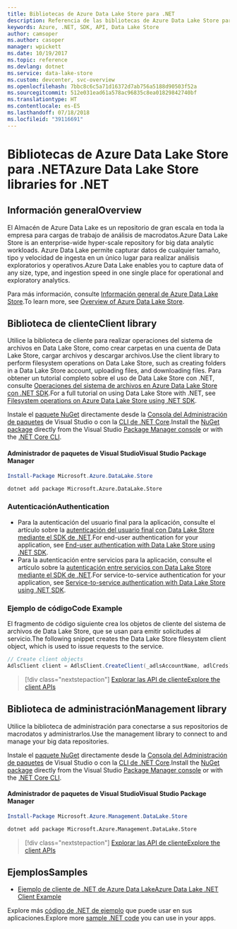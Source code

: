 ```yaml
---
title: Bibliotecas de Azure Data Lake Store para .NET
description: Referencia de las bibliotecas de Azure Data Lake Store para .NET
keywords: Azure, .NET, SDK, API, Data Lake Store
author: camsoper
ms.author: casoper
manager: wpickett
ms.date: 10/19/2017
ms.topic: reference
ms.devlang: dotnet
ms.service: data-lake-store
ms.custom: devcenter, svc-overview
ms.openlocfilehash: 7bbc8c6c5a71d16372d7ab756a5188d90503f52a
ms.sourcegitcommit: 512e031ead61a578ac96835c8ea01829842740bf
ms.translationtype: HT
ms.contentlocale: es-ES
ms.lasthandoff: 07/18/2018
ms.locfileid: "39116691"
---
```

# <a name="azure-data-lake-store-libraries-for-net"></a><span data-ttu-id="7b8d4-104">Bibliotecas de Azure Data Lake Store para .NET</span><span class="sxs-lookup"><span data-stu-id="7b8d4-104">Azure Data Lake Store libraries for .NET</span></span>

## <a name="overview"></a><span data-ttu-id="7b8d4-105">Información general</span><span class="sxs-lookup"><span data-stu-id="7b8d4-105">Overview</span></span>

<span data-ttu-id="7b8d4-106">El Almacén de Azure Data Lake es un repositorio de gran escala en toda la empresa para cargas de trabajo de análisis de macrodatos.</span><span class="sxs-lookup"><span data-stu-id="7b8d4-106">Azure Data Lake Store is an enterprise-wide hyper-scale repository for big data analytic workloads.</span></span> <span data-ttu-id="7b8d4-107">Azure Data Lake permite capturar datos de cualquier tamaño, tipo y velocidad de ingesta en un único lugar para realizar análisis exploratorios y operativos.</span><span class="sxs-lookup"><span data-stu-id="7b8d4-107">Azure Data Lake enables you to capture data of any size, type, and ingestion speed in one single place for operational and exploratory analytics.</span></span>

<span data-ttu-id="7b8d4-108">Para más información, consulte [Información general de Azure Data Lake Store](/azure/data-lake-store/data-lake-store-overview).</span><span class="sxs-lookup"><span data-stu-id="7b8d4-108">To learn more, see [Overview of Azure Data Lake Store](/azure/data-lake-store/data-lake-store-overview).</span></span>

## <a name="client-library"></a><span data-ttu-id="7b8d4-109">Biblioteca de cliente</span><span class="sxs-lookup"><span data-stu-id="7b8d4-109">Client library</span></span>

<span data-ttu-id="7b8d4-110">Utilice la biblioteca de cliente para realizar operaciones del sistema de archivos en Data Lake Store, como crear carpetas en una cuenta de Data Lake Store, cargar archivos y descargar archivos.</span><span class="sxs-lookup"><span data-stu-id="7b8d4-110">Use the client library to perform filesystem operations on Data Lake Store, such as creating folders in a Data Lake Store account, uploading files, and downloading files.</span></span>  <span data-ttu-id="7b8d4-111">Para obtener un tutorial completo sobre el uso de Data Lake Store con .NET, consulte [Operaciones del sistema de archivos en Azure Data Lake Store con .NET SDK](/azure/data-lake-store/data-lake-store-data-operations-net-sdk).</span><span class="sxs-lookup"><span data-stu-id="7b8d4-111">For a full tutorial on using Data Lake Store with .NET, see [Filesystem operations on Azure Data Lake Store using .NET SDK](/azure/data-lake-store/data-lake-store-data-operations-net-sdk).</span></span>

<span data-ttu-id="7b8d4-112">Instale el [paquete NuGet](https://www.nuget.org/packages/Microsoft.Azure.Management.DataLake.Store) directamente desde la [Consola del Administración de paquetes][PackageManager] de Visual Studio o con la [CLI de .NET Core][DotNetCLI].</span><span class="sxs-lookup"><span data-stu-id="7b8d4-112">Install the [NuGet package](https://www.nuget.org/packages/Microsoft.Azure.Management.DataLake.Store) directly from the Visual Studio [Package Manager console][PackageManager] or with the [.NET Core CLI][DotNetCLI].</span></span>

#### <a name="visual-studio-package-manager"></a><span data-ttu-id="7b8d4-113">Administrador de paquetes de Visual Studio</span><span class="sxs-lookup"><span data-stu-id="7b8d4-113">Visual Studio Package Manager</span></span>

```powershell
Install-Package Microsoft.Azure.DataLake.Store
```

```bash
dotnet add package Microsoft.Azure.DataLake.Store
```
### <a name="authentication"></a><span data-ttu-id="7b8d4-114">Autenticación</span><span class="sxs-lookup"><span data-stu-id="7b8d4-114">Authentication</span></span>

* <span data-ttu-id="7b8d4-115">Para la autenticación del usuario final para la aplicación, consulte el artículo sobre la [autenticación del usuario final con Data Lake Store mediante el SDK de .NET](/azure/data-lake-store/data-lake-store-end-user-authenticate-net-sdk).</span><span class="sxs-lookup"><span data-stu-id="7b8d4-115">For end-user authentication for your application, see [End-user authentication with Data Lake Store using .NET SDK](/azure/data-lake-store/data-lake-store-end-user-authenticate-net-sdk).</span></span>
* <span data-ttu-id="7b8d4-116">Para la autenticación entre servicios para la aplicación, consulte el artículo sobre la [autenticación entre servicios con Data Lake Store mediante el SDK de .NET](/azure/data-lake-store/data-lake-store-service-to-service-authenticate-net-sdk).</span><span class="sxs-lookup"><span data-stu-id="7b8d4-116">For service-to-service authentication for your application, see [Service-to-service authentication with Data Lake Store using .NET SDK](/azure/data-lake-store/data-lake-store-service-to-service-authenticate-net-sdk).</span></span>

### <a name="code-example"></a><span data-ttu-id="7b8d4-117">Ejemplo de código</span><span class="sxs-lookup"><span data-stu-id="7b8d4-117">Code Example</span></span>

<span data-ttu-id="7b8d4-118">El fragmento de código siguiente crea los objetos de cliente del sistema de archivos de Data Lake Store, que se usan para emitir solicitudes al servicio.</span><span class="sxs-lookup"><span data-stu-id="7b8d4-118">The following snippet creates the Data Lake Store filesystem client object, which is used to issue requests to the service.</span></span>

```csharp
// Create client objects
AdlsClient client = AdlsClient.CreateClient(_adlsAccountName, adlCreds);
```

> [!div class="nextstepaction"]
> [<span data-ttu-id="7b8d4-119">Explorar las API de cliente</span><span class="sxs-lookup"><span data-stu-id="7b8d4-119">Explore the client APIs</span></span>](/dotnet/api/overview/azure/datalakestore/client)


## <a name="management-library"></a><span data-ttu-id="7b8d4-120">Biblioteca de administración</span><span class="sxs-lookup"><span data-stu-id="7b8d4-120">Management library</span></span>

<span data-ttu-id="7b8d4-121">Utilice la biblioteca de administración para conectarse a sus repositorios de macrodatos y administrarlos.</span><span class="sxs-lookup"><span data-stu-id="7b8d4-121">Use the management library to connect to and manage your big data repositories.</span></span>

<span data-ttu-id="7b8d4-122">Instale el [paquete NuGet](https://www.nuget.org/packages/Microsoft.Azure.Management.DataLake.Store) directamente desde la [Consola del Administración de paquetes][PackageManager] de Visual Studio o con la [CLI de .NET Core][DotNetCLI].</span><span class="sxs-lookup"><span data-stu-id="7b8d4-122">Install the [NuGet package](https://www.nuget.org/packages/Microsoft.Azure.Management.DataLake.Store) directly from the Visual Studio [Package Manager console][PackageManager] or with the [.NET Core CLI][DotNetCLI].</span></span>

#### <a name="visual-studio-package-manager"></a><span data-ttu-id="7b8d4-123">Administrador de paquetes de Visual Studio</span><span class="sxs-lookup"><span data-stu-id="7b8d4-123">Visual Studio Package Manager</span></span>

```powershell
Install-Package Microsoft.Azure.Management.DataLake.Store
```

```bash
dotnet add package Microsoft.Azure.Management.DataLake.Store
```

> [!div class="nextstepaction"]
> [<span data-ttu-id="7b8d4-124">Explorar las API de cliente</span><span class="sxs-lookup"><span data-stu-id="7b8d4-124">Explore the client APIs</span></span>](/dotnet/api/overview/azure/datalakestore/management)


## <a name="samples"></a><span data-ttu-id="7b8d4-125">Ejemplos</span><span class="sxs-lookup"><span data-stu-id="7b8d4-125">Samples</span></span>

* [<span data-ttu-id="7b8d4-126">Ejemplo de cliente de .NET de Azure Data Lake</span><span class="sxs-lookup"><span data-stu-id="7b8d4-126">Azure Data Lake .NET Client Example</span></span>](https://azure.microsoft.com/resources/samples/data-lake-dotnet-client/)

<span data-ttu-id="7b8d4-127">Explore más [código de .NET de ejemplo](https://azure.microsoft.com/resources/samples/?platform=dotnet) que puede usar en sus aplicaciones.</span><span class="sxs-lookup"><span data-stu-id="7b8d4-127">Explore more [sample .NET code](https://azure.microsoft.com/resources/samples/?platform=dotnet) you can use in your apps.</span></span>

[PackageManager]: https://docs.microsoft.com/nuget/tools/package-manager-console
[DotNetCLI]: https://docs.microsoft.com/dotnet/core/tools/dotnet-add-package
